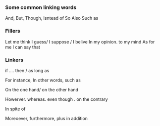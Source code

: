 ### Some common linking words

And,
But, 
Though,
Isntead of
So
Also
Such as


### Fillers

Let me think
I guess/ I suppose / I belive
In my opinion. to my mind
As for me
I can say that

### Linkers

if .... then / as long as

For instance, In other words, such as

On the one hand/ on the other hand

Howerver. whereas. even though . on the contrary

In spite of

Moreoever, furthermore, plus in addition
